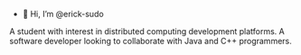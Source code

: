 - 👋 Hi, I’m @erick-sudo

A student with interest in distributed computing development platforms.
A software developer looking to collaborate with Java and C++ programmers.
